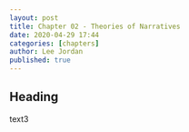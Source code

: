 ```yaml
---
layout: post
title: Chapter 02 - Theories of Narratives
date: 2020-04-29 17:44
categories: [chapters]
author: Lee Jordan
published: true
---
```


<h2>Heading</h2>

text3
